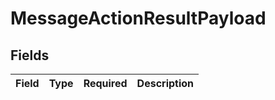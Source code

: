 # MessageActionResultPayload


## Fields

| Field       | Type        | Required    | Description |
| ----------- | ----------- | ----------- | ----------- |